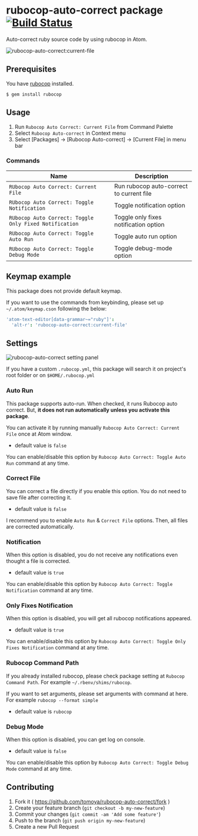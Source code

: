 # rubocop-auto-correct package [![Build Status](https://travis-ci.org/tomoya/rubocop-auto-correct.svg?branch=master)](https://travis-ci.org/tomoya/rubocop-auto-correct)

Auto-correct ruby source code by using rubocop in Atom.

![rubocop-auto-correct:current-file](https://cloud.githubusercontent.com/assets/18009/8393555/a35f1530-1d4f-11e5-9a5f-089927e54f38.gif)

## Prerequisites

You have [rubocop](https://github.com/bbatsov/rubocop) installed.

    $ gem install rubocop

## Usage

1. Run `Rubocop Auto Correct: Current File` from Command Palette
2. Select `Rubocop Auto-correct` in Context menu
3. Select [Packages] -> [Rubocop Auto-correct] -> [Current File] in menu bar

### Commands

| Name | Description |
| ---- | ----------- |
| `RUbocop Auto Correct: Current File` | Run rubocop auto-correct to current file |
| `RUbocop Auto Correct: Toggle Notification` | Toggle notification option |
| `RUbocop Auto Correct: Toggle Only Fixed Notification` | Toggle only fixes notification option |
| `RUbocop Auto Correct: Toggle Auto Run` | Toggle auto run option |
| `RUbocop Auto Correct: Toggle Debug Mode` | Toggle debug-mode option |

## Keymap example

This package does not provide default keymap.

If you want to use the commands from keybinding, please set up `~/.atom/keymap.cson` following the below:

```coffee
'atom-text-editor[data-grammar~="ruby"]':
  'alt-r': 'rubocop-auto-correct:current-file'
```

## Settings

![rubocop-auto-correct setting panel](https://cloud.githubusercontent.com/assets/18009/17727348/aa08a8d8-6493-11e6-9a14-7efc28d17315.png)

If you have a custom `.rubocop.yml`, this package will search it on project's root folder or on `$HOME/.rubocop.yml`

### Auto Run

This package supports auto-run. When checked, it runs Rubocop auto correct. But, **it does not run automatically unless you activate this package**.

You can activate it by running manually `Rubocop Auto Correct: Current File` once at Atom window.

- default value is `false`

You can enable/disable this option by `Rubocop Auto Correct: Toggle Auto Run` command at any time.

### Correct File

You can correct a file directly if you enable this option. You do not need to save file after correcting it.

- default value is `false`

I recommend you to enable `Auto Run` & `Correct File` options. Then, all files are corrected automatically.

### Notification

When this option is disabled, you do not receive any notifications even thought a file is corrected.

- default value is `true`

You can enable/disable this option by `Rubocop Auto Correct: Toggle Notification` command at any time.

### Only Fixes Notification

When this option is disabled, you will get all rubocop notifications appeared.

- default value is `true`

You can enable/disable this option by `Rubocop Auto Correct: Toggle Only Fixes Notification` command at any time.

### Rubocop Command Path

If you already installed rubocop, please check package setting at `Rubocop Command Path`. For example `~/.rbenv/shims/rubocop`.

If you want to set arguments, please set arguments with command at here. For example `rubocop --format simple`

- default value is `rubocop`

### Debug Mode

When this option is disabled, you can get log on console.

- default value is `false`

You can enable/disable this option by `Rubocop Auto Correct: Toggle Debug Mode` command at any time.

## Contributing

1. Fork it ( https://github.com/tomoya/rubocop-auto-correct/fork )
2. Create your feature branch (`git checkout -b my-new-feature`)
3. Commit your changes (`git commit -am 'Add some feature'`)
4. Push to the branch (`git push origin my-new-feature`)
5. Create a new Pull Request
